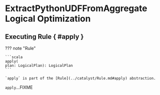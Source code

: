 # ExtractPythonUDFFromAggregate Logical Optimization

## Executing Rule { #apply }

??? note "Rule"

    ```scala
    apply(
    plan: LogicalPlan): LogicalPlan
    ```

    `apply` is part of the [Rule](../catalyst/Rule.md#apply) abstraction.

`apply`...FIXME

